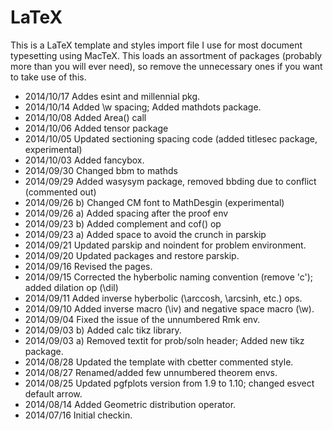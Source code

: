 LaTeX
=====

This is a LaTeX template and styles import file I use for most document typesetting using MacTeX. 
This loads an assortment of packages (probably more than you will ever need), so remove the unnecessary ones 
if you want to take use of this.  

* 2014/10/17 Addes esint and millennial pkg.
* 2014/10/14 Added \w spacing; Added mathdots package.
* 2014/10/08 Added Area() call
* 2014/10/06 Added tensor package
* 2014/10/05 Updated sectioning spacing code (added titlesec package, experimental)
* 2014/10/03 Added fancybox.
* 2014/09/30 Changed bbm to mathds
* 2014/09/29 Added wasysym package, removed bbding due to conflict (commented out)
* 2014/09/26 b) Changed CM font to MathDesgin (experimental)
* 2014/09/26 a) Added spacing after the proof env
* 2014/09/23 b) Added complement and cof() op
* 2014/09/23 a) Added space to avoid the crunch in parskip
* 2014/09/21 Updated parskip and noindent for problem environment.
* 2014/09/20 Updated packages and restore parskip.
* 2014/09/16 Revised the pages.
* 2014/09/15 Corrected the hyberbolic naming convention (remove 'c'); added dilation op (\dil)
* 2014/09/11 Added inverse hyberbolic (\arccosh, \arcsinh, etc.) ops.
* 2014/09/10 Added inverse macro (\iv) and negative space macro (\w).
* 2014/09/04 Fixed the issue of the unnumbered Rmk env.
* 2014/09/03 b) Added calc tikz library.
* 2014/09/03 a) Removed textit for prob/soln header; Added new tikz package.
* 2014/08/28 Updated the template with cbetter commented style.
* 2014/08/27 Renamed/added few unnumbered theorem envs.
* 2014/08/25 Updated pgfplots version from 1.9 to 1.10; changed esvect default arrow.
* 2014/08/14 Added Geometric distribution operator. 
* 2014/07/16 Initial checkin.